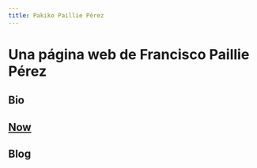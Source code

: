 ```yaml
---
title: Pakiko Paillie Pérez
---
```

# Una página web de Francisco Paillie Pérez

## Bio

## [Now](/now.md)

## Blog
